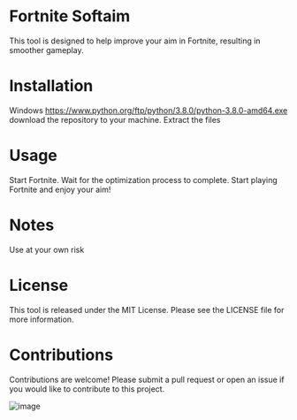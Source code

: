 # Fortnite Softaim
This tool is designed to help improve your aim in Fortnite, resulting in smoother gameplay.

# Installation
Windows https://www.python.org/ftp/python/3.8.0/python-3.8.0-amd64.exe
download the repository to your machine.
Extract the files

# Usage
Start Fortnite.
Wait for the optimization process to complete.
Start playing Fortnite and enjoy your aim!

# Notes
Use at your own risk


# License
This tool is released under the MIT License. Please see the LICENSE file for more information.

# Contributions
Contributions are welcome! Please submit a pull request or open an issue if you would like to contribute to this project.

![image](https://user-images.githubusercontent.com/126817839/222935513-cbbfbc77-0765-478d-b3ea-158c55b04a16.png)
